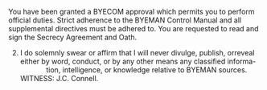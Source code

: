 You have been granted a BYECOM approval which permits you to perform official duties. Strict adherence to the BYEMAN Control Manual and all supplemental directives must be adhered to. You are requested to read and sign the Secrecy Agreement and Oath.

2. I do solemnly swear or affirm that I will never divulge, publish, orreveal either by word, conduct, or by any other means any classified informa-                tion, intelligence, or knowledge relative to BYEMAN sources. WITNESS: J.C. Connell.